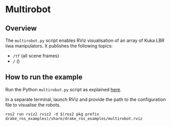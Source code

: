 # Multirobot

## Overview

The `multirobot.py` script enables RViz visualisation of an array of Kuka LBR iiwa manipulators.
It publishes the following topics:

* `/tf` (all scene frames)
* `/` ()

## How to run the example

Run the Python `multirobot.py` script as explained [here](../../README.md#running).

In a separate terminal, launch RViz and provide the path to the configuration file to visualise the robots.

```
ros2 run rviz2 rviz2 -d $(ros2 pkg prefix drake_ros_examples)/share/drake_ros_examples/multirobot.rviz
```
